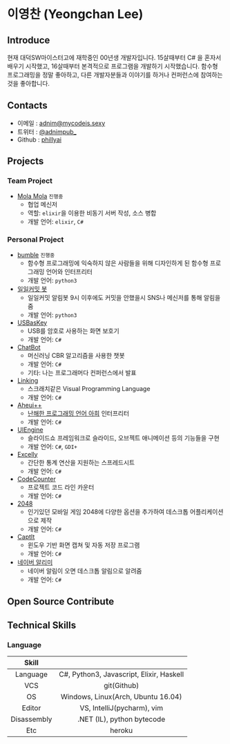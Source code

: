 # 이영찬 (Yeongchan Lee)

## Introduce

현재 대덕SW마이스터고에 재학중인 00년생 개발자입니다. 15살때부터 C# 을 혼자서 배우기 시작했고, 16살때부터 본격적으로 프로그램을 개발하기 시작했습니다. 함수형 프로그래밍을 정말 좋아하고, 다른 개발자분들과 이야기를 하거나 컨퍼런스에 참여하는 것을 좋아합니다.

## Contacts

- 이메일 : [adnim@mycodeis.sexy](mailto:adnim@mycodeis.sexy)
- 트위터 : [@adnimpub_](https://twitter.com/adnimpub_)
- Github : [phillyai](https://github.com/phillyai)

## Projects

### Team Project

- [Mola Mola](https://github.com/Big-BlueBerry/MolaMola) `진행중`
  - 협업 메신저
  - 역할: `elixir`을 이용한 비동기 서버 작성, 소스 병합
  - 개발 언어: `elixir`, `C#`

### Personal Project

- [bumble](https://github.com/phillyai/bumble) `진행중`
  - 함수형 프로그래밍에 익숙하지 않은 사람들을 위해 디자인하게 된 함수형 프로그래밍 언어와 인터프리터
  - 개발 언어: `python3`
- [일일커밋 봇](https://github.com/phillyai/commit-twitter-bot)
  - 일일커밋 알림봇 9시 이후에도 커밋을 안했을시 SNS나 메신저를 통해 알림을 줌
  - 개발 언어: `python3`
- [USBasKey](https://github.com/phillyai/USBasKey)
  - USB를 암호로 사용하는 화면 보호기
  - 개발 언어: `C#`
- [ChatBot](https://github.com/phillyai/ChatBot)
  - 머신러닝 CBR 알고리즘을 사용한 챗봇
  - 개발 언어: `C#`
  - 기타: 나는 프로그래머다 컨퍼런스에서 발표
- [Linking](https://github.com/phillyai/Linking-VPL)
  - 스크래치같은 Visual Programming Language
  - 개발 언어: `C#`
- [Aheui++](https://github.com/phillyai/Aheuiplusplus)
  - [난해한 프로그래밍 언어 아희](https://aheui.github.io/introduction.ko) 인터프리터
  - 개발 언어: `C#`
- [UIEngine](https://github.com/phillyai/UIEngine)
  - 슬라이드쇼 프레임워크로 슬라이드, 오브젝트 애니메이션 등의 기능들을 구현
  - 개발 언어: `C#`, `GDI+`
- [Excelly](https://github.com/phillyai/Excelly)
  - 간단한 통계 연산을 지원하는 스프레드시트
  - 개발 언어: `C#`
- [CodeCounter](https://github.com/phillyai/CodeCounter)
  - 프로젝트 코드 라인 카운터
  - 개발 언어: `C#`
- [2048](https://github.com/phillyai/2048)
  - 인기있던 모바일 게임 2048에 다양한 옵션을 추가하여 데스크톱 어플리케이션으로 제작
  - 개발 언어: `C#`
- [CaptIt](https://github.com/phillyai/CaptIt_Renewer)
  - 윈도우 기반 화면 캡쳐 및 자동 저장 프로그램
  - 개발 언어: `C#`
- [네이버 알리미](https://github.com/phillyai/NaverAlarm)
  - 네이버 알림이 오면 데스크톱 알림으로 알려줌
  - 개발 언어: `C#`

## Open Source Contribute

## Technical Skills

### Language

|    Skill    |                                          |
| :---------: | :--------------------------------------: |
|  Language   | C#, Python3, Javascript, Elixir, Haskell |
|     VCS     |               git(Github)                |
|     OS      |    Windows, Linux(Arch, Ubuntu 16.04)    |
|   Editor    |        VS, IntelliJ(pycharm), vim        |
| Disassembly |        .NET (IL), python bytecode        |
|     Etc     |                  heroku                  |